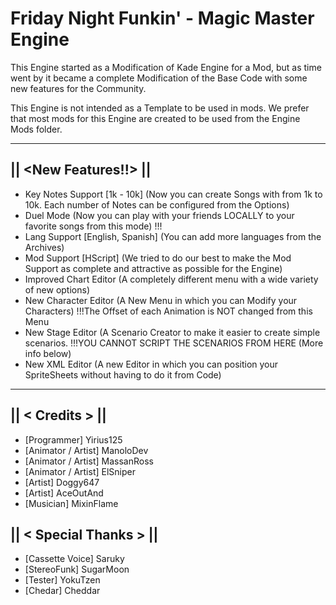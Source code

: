 # Friday Night Funkin' - Magic Master Engine
This Engine started as a Modification of Kade Engine for a Mod, but as time went by it became a complete Modification of the Base Code with some new features for the Community.

This Engine is not intended as a Template to be used in mods.
We prefer that most mods for this Engine are created to be used from the Engine Mods folder.

_____________________________________

## || <New Features!!> ||
* Key Notes Support [1k - 10k] (Now you can create Songs with from 1k to 10k. Each number of Notes can be configured from the Options)
* Duel Mode (Now you can play with your friends LOCALLY to your favorite songs from this mode) !!!
* Lang Support [English, Spanish] (You can add more languages from the Archives)
* Mod Support [HScript] (We tried to do our best to make the Mod Support as complete and attractive as possible for the Engine)
* Improved Chart Editor (A completely different menu with a wide variety of new options)
* New Character Editor (A New Menu in which you can Modify your Characters) !!!The Offset of each Animation is NOT changed from this Menu
* New Stage Editor (A Scenario Creator to make it easier to create simple scenarios. !!!YOU CANNOT SCRIPT THE SCENARIOS FROM HERE (More info below)
* New XML Editor (A new Editor in which you can position your SpriteSheets without having to do it from Code)

_____________________________________

## || < Credits > ||
* [Programmer] Yirius125
* [Animator / Artist] ManoloDev
* [Animator / Artist] MassanRoss
* [Animator / Artist] ElSniper
* [Artist] Doggy647
* [Artist] AceOutAnd
* [Musician] MixinFlame

## || < Special Thanks > ||
* [Cassette Voice] Saruky
* [StereoFunk] SugarMoon
* [Tester] YokuTzen
* [Chedar] Cheddar
